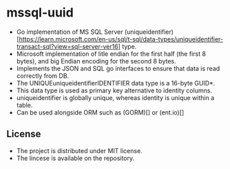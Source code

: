 # mssql-uuid
 - Go implementation of MS SQL Server (uniqueidentifier)[https://learn.microsoft.com/en-us/sql/t-sql/data-types/uniqueidentifier-transact-sql?view=sql-server-ver16] type.
 - Microsoft implementation of litle endian for the first half (the first 8 bytes), and big Endian encoding for the second 8 bytes.
 - Implements the JSON and SQL go interfaces to ensure that data is read correctly from DB.
 - The UNIQUEuniqueidentifierIDENTIFIER data type is a 16-byte GUID*.
 - This data type is used as primary key alternative to identity columns.
 - uniqueidentifier is globally unique, whereas identity is unique within a table.
 - Can be used alongside ORM such as (GORM)[] or (ent.io)[]

## License
 - The project is distributed under MIT license.
 - The lincese is available on the repository.

